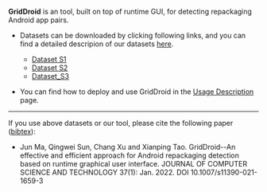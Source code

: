 **GridDroid** is an tool, built on top of runtime GUI, for detecting repackaging Android app pairs.

+ Datasets can be downloaded by clicking following links, and you can find a detailed descripion of our datasets [here](GridDroid-Datasets.pdf). 
  + [Dataset S1](https://drive.google.com/file/d/1QMOKupJsmZmwl8XIx8STavQt8hqSuWDF/view?usp=sharing)
  + [Dataset S2](https://drive.google.com/file/d/1GHrIEloIhtHydX4_3QofL1hTMIR3YttR/view?usp=sharing)
  + [Dataset_S3](https://drive.google.com/file/d/1bEoumggrvsGOXwavU3M2pCLXZO0JrspR/view?usp=sharing)

+ You can find how to deploy and use GridDroid in the [Usage Description](usage.md) page.

---

If you use above datasets or our tool, please cite the following paper ([bibtex](griddroid.bib)):

+ Jun Ma, Qingwei Sun, Chang Xu and Xianping Tao. GridDroid--An effective and efficient approach for Android repackaging detection based on runtime graphical user interface. JOURNAL OF COMPUTER SCIENCE AND TECHNOLOGY 37(1): Jan. 2022. DOI 10.1007/s11390-021-1659-3

